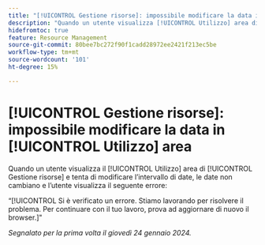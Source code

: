 ```yaml
---
title: "[!UICONTROL Gestione risorse]: impossibile modificare la data in [!UICONTROL Utilizzo] area"
description: "Quando un utente visualizza [!UICONTROL Utilizzo] area di [!UICONTROL Gestione risorse] e tenta di modificare l’intervallo di date, le date non cambiano e l’utente visualizza un errore."
hidefromtoc: true
feature: Resource Management
source-git-commit: 80bee7bc272f90f1cadd28972ee2421f213ec5be
workflow-type: tm+mt
source-wordcount: '101'
ht-degree: 15%

---
```



# [!UICONTROL Gestione risorse]: impossibile modificare la data in [!UICONTROL Utilizzo] area

Quando un utente visualizza il [!UICONTROL Utilizzo] area di [!UICONTROL Gestione risorse] e tenta di modificare l’intervallo di date, le date non cambiano e l’utente visualizza il seguente errore:

“[!UICONTROL Si è verificato un errore. Stiamo lavorando per risolvere il problema. Per continuare con il tuo lavoro, prova ad aggiornare di nuovo il browser.]&quot;

_Segnalato per la prima volta il giovedì 24 gennaio 2024._
